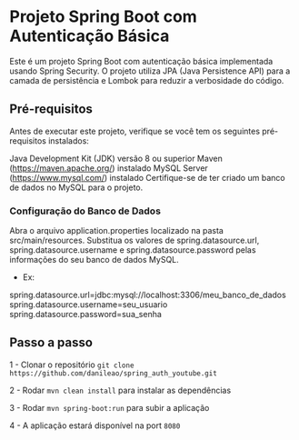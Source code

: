 # Projeto Spring Boot com Autenticação Básica

Este é um projeto Spring Boot com autenticação básica implementada usando Spring Security. O projeto utiliza JPA (Java Persistence API) para a camada de persistência e Lombok para reduzir a verbosidade do código.

## Pré-requisitos
Antes de executar este projeto, verifique se você tem os seguintes pré-requisitos instalados:

Java Development Kit (JDK) versão 8 ou superior
Maven (https://maven.apache.org/) instalado
MySQL Server (https://www.mysql.com/) instalado
Certifique-se de ter criado um banco de dados no MySQL para o projeto.

### Configuração do Banco de Dados
Abra o arquivo application.properties localizado na pasta src/main/resources.
Substitua os valores de spring.datasource.url, spring.datasource.username e spring.datasource.password pelas informações do seu banco de dados MySQL.

* Ex:

spring.datasource.url=jdbc:mysql://localhost:3306/meu_banco_de_dados
spring.datasource.username=seu_usuario
spring.datasource.password=sua_senha




## Passo a passo

1 - Clonar o repositório `git clone https://github.com/danileao/spring_auth_youtube.git`

2 - Rodar `mvn clean install` para instalar as dependências

3 - Rodar `mvn spring-boot:run` para subir a aplicação

4 - A aplicação estará disponível na port `8080`
